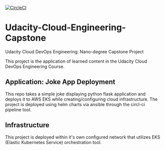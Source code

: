 [![CircleCI](https://dl.circleci.com/status-badge/img/circleci/9TTfYQV8JrW1WjtqSrz2jr/6MEqanNfmkDGdLU3mtfHQp/tree/main.svg?style=svg&circle-token=22e3a8f0b3db757cc98d092d6b7b8a95b94c0f10)](https://dl.circleci.com/status-badge/redirect/circleci/9TTfYQV8JrW1WjtqSrz2jr/6MEqanNfmkDGdLU3mtfHQp/tree/main)

# Udacity-Cloud-Engineering-Capstone
Udacity Cloud DevOps Engineering:  Nano-degree Capstone Project

This project is the application of learned content in the Udacity Cloud DevOps Engineering Course.

## Application: Joke App Deployment

This repo takes a simple joke displaying python flask application and deploys it to AWS EKS while creating/configuring cloud infrastructure. The project is deployed using helm charts via ansible through the circl-ci pipeline tool.

## Infrastructure

This project is deployed within it's own configured network that utilizes EKS (Elastic Kubernetes Service) orchestration tool. 
